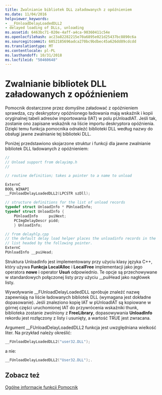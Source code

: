 ```yaml
---
title: Zwalnianie bibliotek DLL załadowanych z opóźnieniem
ms.date: 11/04/2016
helpviewer_keywords:
- __FUnloadDelayLoadedDLL2
- delayed loading of DLLs, unloading
ms.assetid: 6463bc71-020e-4aff-a4ca-90360411c54e
ms.openlocfilehash: ac23a82282215e70a6895e021d25437bc8890c6a
ms.sourcegitcommit: 6052185696adca270bc9bdbec45a626dd89cdcdd
ms.translationtype: MT
ms.contentlocale: pl-PL
ms.lasthandoff: 10/31/2018
ms.locfileid: "50460648"
---
```

# <a name="unloading-a-delay-loaded-dll"></a>Zwalnianie bibliotek DLL załadowanych z opóźnieniem

Pomocnik dostarczone przez domyślne załadować z opóźnieniem sprawdza, czy deskryptory opóźnionego ładowania mają wskaźnik i kopii oryginalnej tabeli adresów importowania (IAT) w polu pUnloadIAT. Jeśli tak, zostanie ono zapisane wskaźnik na liście importu deskryptora opóźnienia. Dzięki temu funkcja pomocnika odnaleźć biblioteki DLL według nazwy do obsługi jawne zwalnianie tej biblioteki DLL.

Poniżej przedstawiono skojarzone struktur i funkcji dla jawne zwalnianie bibliotek DLL ładowanych z opóźnieniem:

```cpp
//
// Unload support from delayimp.h
//

// routine definition; takes a pointer to a name to unload

ExternC
BOOL WINAPI
__FUnloadDelayLoadedDLL2(LPCSTR szDll);

// structure definitions for the list of unload records
typedef struct UnloadInfo * PUnloadInfo;
typedef struct UnloadInfo {
    PUnloadInfo     puiNext;
    PCImgDelayDescr pidd;
    } UnloadInfo;

// from delayhlp.cpp
// the default delay load helper places the unloadinfo records in the
// list headed by the following pointer.
ExternC
PUnloadInfo __puiHead;
```

Struktura UnloadInfo jest implementowany przy użyciu klasy języka C++, który używa **Funkcja LocalAlloc** i **LocalFree** implementacji jako jego operatora **nowe** i operator  **Usuń** odpowiednio. Te opcje są przechowywane w standardowych połączonej listy przy użyciu __puiHead jako nagłówek listy.

Wywoływanie __FUnloadDelayLoadedDLL spróbuje znaleźć nazwę zapewniają na liście ładowanych bibliotek DLL (wymagana jest dokładne dopasowanie). Jeśli znaleziono kopię IAT w pUnloadIAT są kopiowane w górnej części uruchomionej IAT do przywrócenia wskaźniki thunk, biblioteka zostanie zwolniony z **FreeLibrary**, dopasowywania **UnloadInfo** rekordu jest rozłączony z listy i usunięty, a wartość TRUE jest zwracana.

Argument __FUnloadDelayLoadedDLL2 funkcja jest uwzględniana wielkość liter. Na przykład należy określić:

```cpp
__FUnloadDelayLoadedDLL2("user32.DLL");
```

a nie:

```cpp
__FUnloadDelayLoadedDLL2("User32.DLL");.
```

## <a name="see-also"></a>Zobacz też

[Ogólne informacje funkcji Pomocnik](understanding-the-helper-function.md)